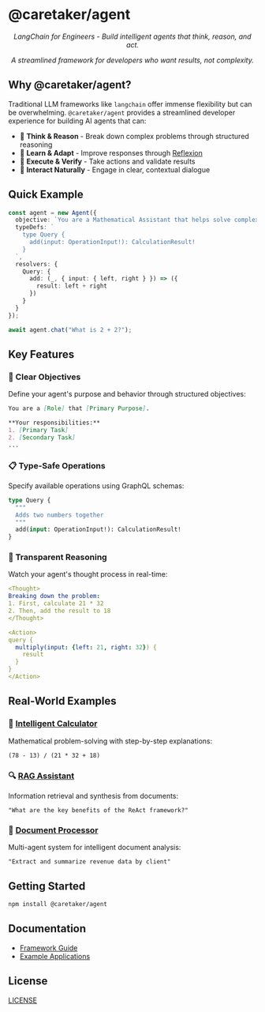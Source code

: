 # @caretaker/agent

<p align="center">
  <em>LangChain for Engineers - Build intelligent agents that think, reason, and act.</em>
</p>

<p align="center">
  <em>A streamlined framework for developers who want results, not complexity.</em>
</p>

## Why @caretaker/agent?

Traditional LLM frameworks like `langchain` offer immense flexibility but can be overwhelming. `@caretaker/agent` provides a streamlined developer experience for building AI agents that can:

- 🤔 **Think & Reason** - Break down complex problems through structured reasoning
- 🔄 **Learn & Adapt** - Improve responses through [Reflexion](https://www.promptingguide.ai/techniques/reflexion)
- 🎯 **Execute & Verify** - Take actions and validate results
- 👥 **Interact Naturally** - Engage in clear, contextual dialogue

## Quick Example

```typescript
const agent = new Agent({
  objective: `You are a Mathematical Assistant that helps solve complex calculations.`,
  typeDefs: `
    type Query {
      add(input: OperationInput!): CalculationResult!
    }
  `,
  resolvers: {
    Query: {
      add: (_, { input: { left, right } }) => ({
        result: left + right
      })
    }
  }
});

await agent.chat("What is 2 + 2?");
```

## Key Features

### 🎯 Clear Objectives
Define your agent's purpose and behavior through structured objectives:
```markdown
You are a [Role] that [Primary Purpose].

**Your responsibilities:**
1. [Primary Task]
2. [Secondary Task]
...
```

### 📋 Type-Safe Operations
Specify available operations using GraphQL schemas:
```graphql
type Query {
  """
  Adds two numbers together
  """
  add(input: OperationInput!): CalculationResult!
}
```

### 🔄 Transparent Reasoning
Watch your agent's thought process in real-time:
```yaml
<Thought>
Breaking down the problem:
1. First, calculate 21 * 32
2. Then, add the result to 18
</Thought>

<Action>
query {
  multiply(input: {left: 21, right: 32}) {
    result
  }
}
</Action>
```

## Real-World Examples

### 🧮 [Intelligent Calculator](packages/examples/0_calculator)
Mathematical problem-solving with step-by-step explanations:
```
(78 - 13) / (21 * 32 + 18)
```

### 🔍 [RAG Assistant](packages/examples/1_rag)
Information retrieval and synthesis from documents:
```
"What are the key benefits of the ReAct framework?"
```

### 📄 [Document Processor](packages/examples/2_idp)
Multi-agent system for intelligent document analysis:
```
"Extract and summarize revenue data by client"
```

## Getting Started

```bash
npm install @caretaker/agent
```

## Documentation

- [Framework Guide](packages/agent)
- [Example Applications](packages/examples)

## License

[LICENSE](LICENSE)